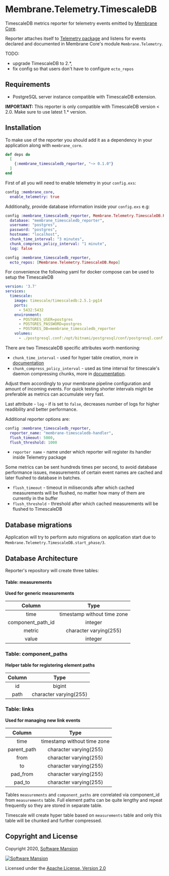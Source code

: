 # Membrane.Telemetry.TimescaleDB

TimescaleDB metrics reporter for telemetry events emitted by [Membrane Core](https://hex.pm/packages/membrane_core).

Reporter attaches itself to [Telemetry package](https://hex.pm/packages/telemetry) and listens for events declared and documented in Membrane Core's module `Membrane.Telemetry`.

 TODO:
 - upgrade TimescaleDB to 2.*,
 - fix config so that users don't have to configure `ecto_repos`

## Requirements
 - PostgreSQL server instance compatible with TimescaleDB extension.
 
 **IMPORTANT:** This reporter is only compatible with TimescaleDB version < 2.0. Make sure to use latest 1.* version.

## Installation

To make use of the reporter you should add it as a dependency in your application along with `membrane_core`.

```elixir
def deps do
  [
    {:membrane_timescaledb_reporter, "~> 0.1.0"}
  ]
end
```

First of all you will need to enable telemetry in your `config.exs`:
```elixir
config :membrane_core,
  enable_telemetry: true
```

Additionally, provide database information inside your `config.exs` e.g: 
```elixir
config :membrane_timescaledb_reporter, Membrane.Telemetry.TimescaleDB.Repo,
  database: "membrane_timescaledb_reporter",
  username: "postgres",
  password: "postgres",
  hostname: "localhost",
  chunk_time_interval: "3 minutes",
  chunk_compress_policy_interval: "1 minute",
  log: false

config :membrane_timescaledb_reporter, 
  ecto_repos: [Membrane.Telemetry.TimescaleDB.Repo]
```

For convenience the following yaml for docker compose can be used to setup the TimescaleDB
```yaml
version: '3.7'
services:
  timescale:
    image: timescale/timescaledb:2.5.1-pg14
    ports:
      - 5432:5432
    environment:
      - POSTGRES_USER=postgres
      - POSTGRES_PASSWORD=postgres
      - POSTGRES_DB=membrane_timescaledb_reporter
    volumes:
      - ./postgresql.conf:/opt/bitnami/postgresql/conf/postgresql.conf
```

There are two TimescaleDB specific attributes worth mentioning:
 - `chunk_time_interval` - used for hyper table creation, more in [documentation](https://docs.timescale.com/latest/api#hypertable-management)
 - `chunk_compress_policy_interval` - used as time interval for timescale's daemon compressing chunks, more in [documentation](https://docs.timescale.com/latest/api#add_compress_chunks_policy).

Adjust them accordingly to your membrane pipeline configuration and
amount of incoming events. For quick testing shorter intervals might be preferable as metrics can accumulate very fast. 

Last attribute - `log` - if is set to `false`, decreases number of logs for higher readibility and better performance.

Additional reporter options are:
```elixir
config :membrane_timescaledb_reporter,
  reporter_name: "membrane-timescaledb-handler",
  flush_timeout: 5000,
  flush_threshold: 1000
```

 - `reporter name` - name under which reporter will register its handler inside Telemetry package

 Some metrics can be sent hundreds times per second, to avoid database performance issues, measurements of certain event names are cached and later flushed to database in batches.
 - `flush_timeout` - timeout in miliseconds after which cached measurements will be flushed, no matter how many of them are currently in the buffer
 - `flush_threshold` - threshold after which cached measurements will be flushed to TimescaleDB  


## Database migrations
Application will try to perform auto migrations on application start due to `Membrane.Telemetry.TimescaleDB.start_phase/3`.

## Database Architecture
Reporter's repository will create three tables:

#### Table: measurements
**Used for generic measurements**

|      Column       |             Type            |
|:-----------------:|:---------------------------:|
|       time        | timestamp without time zone |
| component_path_id |           integer           |
|      metric       |    character varying(255)   |
|      value        |           integer           |

### Table: component_paths
**Helper table for registering element paths**

| Column |          Type          |
|:------:|:----------------------:|
|   id   |         bigint         |
|  path  | character varying(255) |


### Table: links
**Used for managing new link events**

|    Column   |             Type            |
|:-----------:|:---------------------------:|
|     time    | timestamp without time zone |
| parent_path |    character varying(255)   |
|     from    |    character varying(255)   |
|      to     |    character varying(255)   |
|   pad_from  |    character varying(255)   |
|    pad_to   |    character varying(255)   |


Tables `measurements` and `component_paths` are correlated via component_id from `measurements` table.
Full element paths can be quite lengthy and repeat frequently so they are stored in separate table.

Timescale will create hyper table based on `measurements` table and only this table will be chunked and further compressed.

## Copyright and License

Copyright 2020, [Software Mansion](https://swmansion.com/?utm_source=git&utm_medium=readme&utm_campaign=membrane)

[![Software Mansion](https://logo.swmansion.com/logo?color=white&variant=desktop&width=200&tag=membrane-github)](https://swmansion.com/?utm_source=git&utm_medium=readme&utm_campaign=membrane)

Licensed under the [Apache License, Version 2.0](LICENSE)
